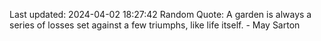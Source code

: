 Last updated: 2024-04-02 18:27:42
Random Quote: A garden is always a series of losses set against a few triumphs, like life itself. - May Sarton